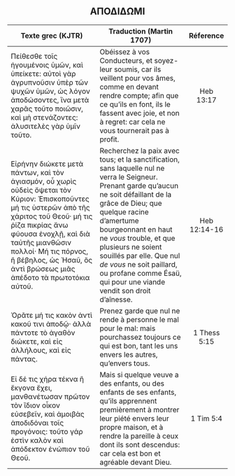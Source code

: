 <h2 align="center">ΑΠΟΔΙΔΩΜΙ</h2>

|Texte grec (KJTR)|Traduction (Martin 1707)|Réference|
|-----|-----|:---:
Πείθεσθε τοῖς ἡγουμένοις ὑμῶν, καὶ ὑπείκετε: αὐτοὶ γὰρ ἀγρυπνοῦσιν ὑπὲρ τῶν ψυχῶν ὑμῶν, ὡς λόγον ἀποδώσοντες, ἵνα μετὰ χαρᾶς τοῦτο ποιῶσιν, καὶ μὴ στενάζοντες: ἀλυσιτελὲς γὰρ ὑμῖν τοῦτο.|Obéissez à vos Conducteurs, et soyez-leur soumis, car ils veillent pour vos âmes, comme en devant rendre compte; afin que ce qu’ils en font, ils le fassent avec joie, et non à regret: car cela ne vous tournerait pas à profit.|Heb 13:17|
 Εἰρήνην διώκετε μετὰ πάντων, καὶ τὸν ἁγιασμόν, οὗ χωρὶς οὐδεὶς ὄψεται τὸν Κύριον: Ἐπισκοποῦντες μή τις ὑστερῶν ἀπὸ τῆς χάριτος τοῦ Θεοῦ· μή τις ῥίζα πικρίας ἄνω φύουσα ἐνοχλῇ, καὶ διὰ ταὐτῆς μιανθῶσιν πολλοί· Μή τις πόρνος, ἢ βέβηλος, ὡς Ἠσαῦ, ὃς ἀντὶ βρώσεως μιᾶς ἀπέδοτο τὰ πρωτοτόκια αὐτοῦ.|Recherchez la paix avec tous; et la sanctification, sans laquelle nul ne verra le Seigneur. Prenant garde qu’aucun ne soit défaillant de la grâce de Dieu; que quelque racine d’amertume bourgeonnant en haut ne _vous_ trouble, et que plusieurs ne soient souillés par elle. Que nul _de vous_ ne soit paillard, ou profane comme Ésaü, qui pour une viande vendit son droit d’aînesse. |Heb 12:14-16|
Ὁρᾶτε μή τις κακὸν ἀντὶ κακοῦ τινι ἀποδῷ· ἀλλὰ πάντοτε τὸ ἀγαθὸν διώκετε, καὶ εἰς ἀλλήλους, καὶ εἰς πάντας.|Prenez garde que nul ne rende à personne le mal pour le mal: mais pourchassez toujours ce qui est bon, tant les uns envers les autres, qu’envers tous.|1 Thess 5:15|
Εἰ δέ τις χήρα τέκνα ἢ ἔκγονα ἔχει, μανθανέτωσαν πρῶτον τὸν ἴδιον οἶκον εὐσεβεῖν, καὶ ἀμοιβὰς ἀποδιδόναι τοῖς προγόνοις: τοῦτο γάρ ἐστὶν καλὸν καὶ ἀπόδεκτον ἐνώπιον τοῦ Θεοῦ.|Mais si quelque veuve a des enfants, ou des enfants de ses enfants, qu’ils apprennent premièrement à montrer leur piété envers leur propre maison, et à rendre la pareille à ceux dont ils sont descendus: car cela est bon et agréable devant Dieu.|1 Tim 5:4|

